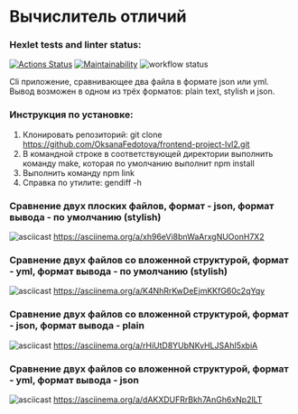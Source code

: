# Вычислитель отличий 

### Hexlet tests and linter status:
[![Actions Status](https://github.com/OksanaFedotova/frontend-project-lvl2/workflows/hexlet-check/badge.svg)](https://github.com/OksanaFedotova/frontend-project-lvl2/actions)
[![Maintainability](https://api.codeclimate.com/v1/badges/a99a88d28ad37a79dbf6/maintainability)](https://codeclimate.com/github/codeclimate/codeclimate/maintainability)
![workflow status](https://github.com/OksanaFedotova/frontend-project-lvl2/actions/workflows/linter.yml/badge.svg)

Сli приложение, сравнивающее два файла в формате json или yml. Вывод возможен в одном из трёх форматов: plain text, stylish и json.

### Инструкция по установке: 

1. Клонировать репозиторий: git clone https://github.com/OksanaFedotova/frontend-project-lvl2.git
2. В командной строке в соответствующей директории выполнить команду make, которая по умолчанию выполнит npm install
3. Выполнить команду npm link
4. Справка по утилите: gendiff -h

### Сравнение двух плоских файлов, формат - json, формат вывода - по умолчанию (stylish)
![asciicast](https://asciinema.org/a/xh96eVi8bnWaArxgNUOonH7X2.svg) https://asciinema.org/a/xh96eVi8bnWaArxgNUOonH7X2

### Сравнение двух файлов со вложенной структурой, формат - yml, формат вывода - по умолчанию (stylish)
![asciicast](https://asciinema.org/a/K4NhRrKwDeEjmKKfG60c2qYqy.svg) https://asciinema.org/a/K4NhRrKwDeEjmKKfG60c2qYqy

### Сравнение двух файлов со вложенной структурой, формат - json, формат вывода - plain
![asciicast](https://asciinema.org/a/rHiUtD8YUbNKvHLJSAhI5xbiA.svg) https://asciinema.org/a/rHiUtD8YUbNKvHLJSAhI5xbiA

### Сравнение двух файлов со вложенной структурой, формат - yml, формат вывода - json
![asciicast](https://asciinema.org/a/dAKXDUFRrBkh7AnGh6xNp2lLT.svg) https://asciinema.org/a/dAKXDUFRrBkh7AnGh6xNp2lLT
